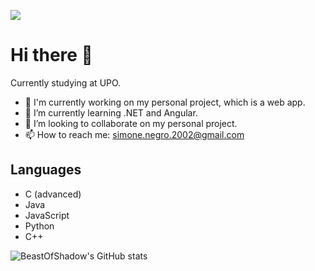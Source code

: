 ![](https://api.visitorbadge.io/api/VisitorHit?user=SimoneNegro&repo=github-visitors-badge&countColor=%237B1E7A)
# Hi there 👋

Currently studying at UPO.

- 🔭 I'm currently working on my personal project, which is a web app.
- 🌱 I’m currently learning .NET and Angular.
- 👯 I’m looking to collaborate on my personal project.
- 📫 How to reach me: <a href="mailto:simone.negro.2002@gmail.com" target="_blank">simone.negro.2002@gmail.com</a>

## Languages

- C (advanced)
- Java
- JavaScript
- Python
- C++

![BeastOfShadow's GitHub stats](https://github-readme-stats.vercel.app/api?username=SimoneNegro&show_icons=true&theme=radical)

<!--
**SimoneNegro/SimoneNegro** is a ✨ _special_ ✨ repository because its `README.md` (this file) appears on your GitHub profile.

Here are some ideas to get you started:

- 🔭 I’m currently working on ...
- 🌱 I’m currently learning ...
- 👯 I’m looking to collaborate on ...
- 🤔 I’m looking for help with ...
- 💬 Ask me about ...
- 📫 How to reach me: ...
- 😄 Pronouns: ...
- ⚡ Fun fact: ...
-->
